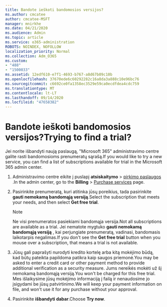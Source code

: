 ```yaml
---
title: Bandote ieškoti bandomosios versijos?
ms.author: cmcatee
author: cmcatee-MSFT
manager: mnirkhe
ms.date: 04/21/2020
ms.audience: Admin
ms.topic: article
ms.service: o365-administration
ROBOTS: NOINDEX, NOFOLLOW
localization_priority: Normal
ms.collection: Adm_O365
ms.custom:
- "488"
- "1500033"
ms.assetid: 12edf610-e7f1-4693-b767-a8d67b09c10b
ms.openlocfilehash: 37670ede6c60292282c16a8da3a888c10e96bc76
ms.sourcegitcommit: c6692ce0fa1358ec3529e59ca0ecdfdea4cdc759
ms.translationtype: MT
ms.contentlocale: lt-LT
ms.lasthandoff: 09/14/2020
ms.locfileid: "47658382"
---
```

# <a name="trying-to-find-a-trial"></a><span data-ttu-id="3c8ef-102">Bandote ieškoti bandomosios versijos?</span><span class="sxs-lookup"><span data-stu-id="3c8ef-102">Trying to find a trial?</span></span>

<span data-ttu-id="3c8ef-103">Jei norite išbandyti naują paslaugą, "Microsoft 365" administravimo centre galite rasti bandomosioms prenumeratų sąrašą.</span><span class="sxs-lookup"><span data-stu-id="3c8ef-103">If you would like to try a new service, you can find a list of subscriptions available for trial in the Microsoft 365 admin center.</span></span>
  
1. <span data-ttu-id="3c8ef-104">Administravimo centre eikite į puslapį **atsiskaitymo** \> [pirkimo paslaugos](https://go.microsoft.com/fwlink/p/?linkid=868433) .</span><span class="sxs-lookup"><span data-stu-id="3c8ef-104">In the admin center, go to the **Billing** \> [Purchase services](https://go.microsoft.com/fwlink/p/?linkid=868433) page.</span></span>

2. <span data-ttu-id="3c8ef-105">Pasirinkite prenumeratą, kuri atitinka jūsų poreikius, tada pasirinkite  **gauti nemokamą bandomąją versiją**.</span><span class="sxs-lookup"><span data-stu-id="3c8ef-105">Select the subscription that meets your needs, and then select  **Get free trial**.</span></span>

    > [!NOTE]
    > <span data-ttu-id="3c8ef-106">Ne visi prenumeratos pasiekiami bandomąja versija.</span><span class="sxs-lookup"><span data-stu-id="3c8ef-106">Not all subscriptions are available as a trial.</span></span> <span data-ttu-id="3c8ef-107">Jei nematote mygtuko **gauti nemokamą bandomąją versiją** , kai perjungiate prenumeratą, vadinasi, bandomasis laikotarpis negalimas.</span><span class="sxs-lookup"><span data-stu-id="3c8ef-107">If you don't see the **Get free trial** button when you mouse over a subscription, that means a trial is not available.</span></span>
  
3. <span data-ttu-id="3c8ef-108">Jūsų gali paprašyti nurodyti kredito kortelę arba kitą mokėjimo būdą, kad būtų pateikta papildoma patikra kaip saugos priemonė.</span><span class="sxs-lookup"><span data-stu-id="3c8ef-108">You may be asked to enter a credit card or other payment method to provide additional verification as a security measure.</span></span> <span data-ttu-id="3c8ef-109">Jums nereikės mokėti už šį nemokamą bandomąją versiją.</span><span class="sxs-lookup"><span data-stu-id="3c8ef-109">You won't be charged for this free trial.</span></span> <span data-ttu-id="3c8ef-110">Mes išlaikysime jūsų mokėjimo informaciją į failą ir nenaudosime jo įsigydami be jūsų patvirtinimo.</span><span class="sxs-lookup"><span data-stu-id="3c8ef-110">We will keep your payment information on file, and won't use it for any purchase without your approval.</span></span>

4. <span data-ttu-id="3c8ef-111">Pasirinkite **išbandyti dabar**.</span><span class="sxs-lookup"><span data-stu-id="3c8ef-111">Choose **Try now**.</span></span>